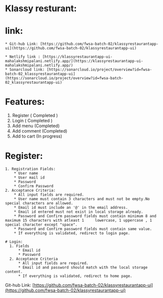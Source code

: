   # Klassy resturant:
  # link:
    * Git-hub Link: [https://github.com/fwsa-batch-02/klassyrestaurantapp-ui](https://github.com/fwsa-batch-02/klassyrestaurantapp-ui)
    
    * Netlify link : [https://klassyrestaurantapp-ui-mahalakshmipalani.netlify.app/](https://klassyrestaurantapp-ui-mahalakshmipalani.netlify.app/)
    * Sonarcloud link: [https://sonarcloud.io/project/overview?id=fwsa-batch-02_klassyrestaurantapp-ui](https://sonarcloud.io/project/overview?id=fwsa-batch-02_klassyrestaurantapp-ui)
  # Features:
   1. Register ( Completed )
   2. Login ( Completed )
   3. Add menu (Completed)
   4. Add comment (Completed)
   5. Add to cart (In progress)

   # Register:

    1. Registration Fields:
        * User name
        * User mail id
        * Password
        * Confirm Password
    2. Acceptance Criteria:
        * All input fields are required.
        * User name must contain 3 characters and must not be empty.No special characters are allowed.
        * Email id must include an '@' in the email address.
        * Email id entered must not exist in local storage already.
        * Password and Confirm password fields must contain minimum 8 and maximum 15 characters with atleast 1     lowercase, 1 uppercase , 1 special character except "space".
        * Password and Confirm password fields must contain same value.
        * If everything is validated, redirect to login page.

    # Login:
      1. Fields
          * Email id
          * Password
      2. Acceptance Criteria
          * All input fields are required.
          * Email id and password should match with the local storage content.
          * If everything is validated, redirect to home page.


Git-hub Link: [https://github.com/fwsa-batch-02/klassyrestaurantapp-ui](https://github.com/fwsa-batch-02/klassyrestaurantapp-ui)